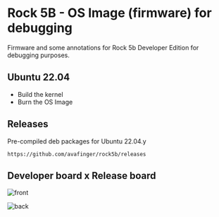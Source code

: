 # Rock 5B - OS Image (firmware) for debugging

Firmware and some annotations for Rock 5b Developer Edition for debugging purposes.

## Ubuntu 22.04

* Build the kernel
* Burn the OS Image

## Releases

Pre-compiled deb packages for Ubuntu 22.04.y
    
    https://github.com/avafinger/rock5b/releases
    
##  Developer board x  Release board

![front](https://github.com/avafinger/rock5b/raw/front.jpg)

![back](https://github.com/avafinger/rock5b/raw/back.jpg)
